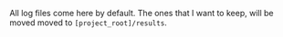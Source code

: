 All log files come here by default. The ones that I want to keep, will be moved moved to `[project_root]/results`.